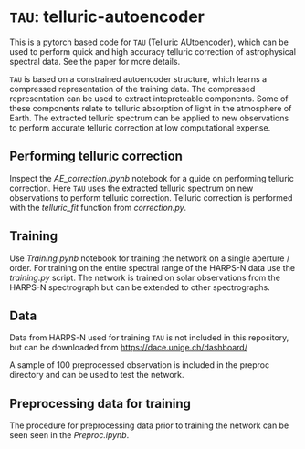 #  $\texttt{TAU}$: telluric-autoencoder
This is a pytorch based code for $\texttt{TAU}$ (Telluric AUtoencoder), which can be used to perform quick and high accuracy telluric correction of astrophysical spectral data. See the paper for more details.

 $\texttt{TAU}$ is based on a constrained autoencoder structure, which learns a compressed representation of the training data. The compressed representation can be used to extract intepreteable components. Some of these components relate to telluric absorption of light in the atmosphere of Earth. The extracted telluric spectrum can be applied to new observations to perform accurate telluric correction at low computational expense.

## Performing telluric correction
Inspect the *AE_correction.ipynb* notebook for a guide on performing telluric correction. Here $\texttt{TAU}$ uses the extracted telluric spectrum on new observations to perform telluric correction. Telluric correction is performed with the *telluric_fit* function from *correction.py*.

## Training 
Use *Training.pynb* notebook for training the network on a single aperture / order. For training on the entire spectral range of the HARPS-N data use the *training.py* script. The network is trained on solar observations from the HARPS-N spectrograph but can be extended to other spectrographs. 

## Data
Data from HARPS-N used for training $\texttt{TAU}$ is not included in this repository, but can be downloaded from https://dace.unige.ch/dashboard/

A sample of 100 preprocessed observation is included in the preproc directory and can be used to test the network.

## Preprocessing data for training 
The procedure for preprocessing data prior to training the network can be seen seen in the *Preproc.ipynb*. 


